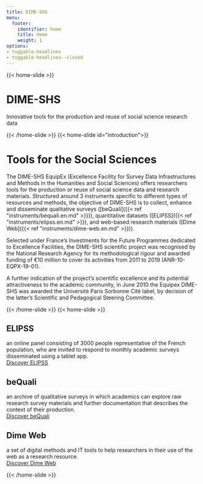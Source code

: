 ```yaml
---
title: DIME-SHS
menu:
  footer:
    identifier: home
    title: Home
    weight: 1
options:
- toggable-headlines
- toggable-headlines--closed
---
```

{{< home-slide >}}
# DIME-SHS
Innovative tools for the production and reuse of social science research data

{{< /home-slide >}}
{{< home-slide id="introduction">}}
# Tools for the Social Sciences

The DIME-SHS EquipEx (Excellence Facility for Survey Data Infrastructures and Methods in the Humanities and Social Sciences) offers researchers tools for the production or reuse of social science data and research materials.
Structured around 3 instruments specific to different types of resources and methods, the objective of DIME-SHS is to collect, enhance and disseminate qualitative surveys ([beQuali]({{< ref "instruments/bequali.en.md" >}})), quantitative datasets ([ELIPSS]({{< ref "instruments/elipss.en.md" >}}), and web-based research materials ([Dime Web]({{< ref "instruments/dime-web.en.md" >}})).

Selected under France’s Investments for the Future Programmes dedicated to Excellence Facilities, the DIME-SHS scientific project was recognised by the National Research Agency for its methodological rigour and awarded funding of €10 million to cover its activities from 2011 to 2019 (ANR-10-EQPX-19-01).

A further indication of the project’s scientific excellence and its potential attractiveness to the academic community, in June 2010 the Equipex DIME-SHS was awarded the Université Paris Sorbonne Cité label, by decision of the latter’s Scientific and Pedagogical Steering Committee.

{{< /home-slide >}}
{{< home-slide >}}
<section>
  <h1>ELIPSS</h1>
  <p>an online panel consisting of 3000 people representative of the French population, who are invited to respond to monthly academic surveys disseminated using a tablet app.<br>
  <a href="instruments/elipss/">Discover ELIPSS</a>
  </p>
</section>

<section>
  <h1>beQuali</h1>
  <p>an archive of qualitative surveys in which academics can explore raw research survey materials and further documentation that describes the context of their production.<br>
  <a href="instruments/bequali/">Discover beQuali</a>
  </p>
</section>

<section>
  <h1>Dime Web</h1>
  <p>a set of digital methods and IT tools to help researchers in their use of the web as a research resource.<br>
  <a href="instruments/dime-web/">Discover Dime Web</a>
  </p>
</section>

{{< /home-slide >}}
